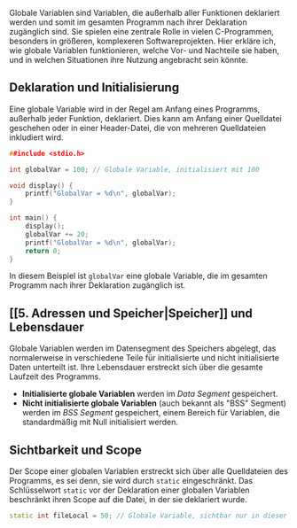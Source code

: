 Globale Variablen sind Variablen, die außerhalb aller Funktionen deklariert werden und somit im gesamten Programm nach ihrer Deklaration zugänglich sind. Sie spielen eine zentrale Rolle in vielen C-Programmen, besonders in größeren, komplexeren Softwareprojekten. Hier erkläre ich, wie globale Variablen funktionieren, welche Vor- und Nachteile sie haben, und in welchen Situationen ihre Nutzung angebracht sein könnte.

## Deklaration und Initialisierung

Eine globale Variable wird in der Regel am Anfang eines Programms, außerhalb jeder Funktion, deklariert. Dies kann am Anfang einer Quelldatei geschehen oder in einer Header-Datei, die von mehreren Quelldateien inkludiert wird.

```cpp
##include <stdio.h>

int globalVar = 100; // Globale Variable, initialisiert mit 100

void display() {
    printf("GlobalVar = %d\n", globalVar);
}

int main() {
    display();
    globalVar += 20;
    printf("GlobalVar = %d\n", globalVar);
    return 0;
}
```

In diesem Beispiel ist `globalVar` eine globale Variable, die im gesamten Programm nach ihrer Deklaration zugänglich ist.

## [[5. Adressen und Speicher|Speicher]] und Lebensdauer

Globale Variablen werden im Datensegment des Speichers abgelegt, das normalerweise in verschiedene Teile für initialisierte und nicht initialisierte Daten unterteilt ist. Ihre Lebensdauer erstreckt sich über die gesamte Laufzeit des Programms.

- **Initialisierte globale Variablen** werden im _Data Segment_ gespeichert.
- **Nicht initialisierte globale Variablen** (auch bekannt als "BSS" Segment) werden im _BSS Segment_ gespeichert, einem Bereich für Variablen, die standardmäßig mit Null initialisiert werden.

## Sichtbarkeit und Scope

Der Scope einer globalen Variablen erstreckt sich über alle Quelldateien des Programms, es sei denn, sie wird durch `static` eingeschränkt. Das Schlüsselwort `static` vor der Deklaration einer globalen Variablen beschränkt ihren Scope auf die Datei, in der sie deklariert wurde.

```cpp
static int fileLocal = 50; // Globale Variable, sichtbar nur in dieser Datei
```